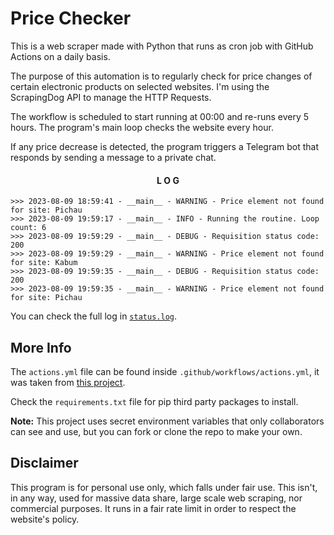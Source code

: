 # Price Checker
This is a web scraper made with Python that runs as cron job with GitHub Actions on a daily basis.

The purpose of this automation is to regularly check for price changes of certain electronic products on selected websites. I'm using the ScrapingDog API to manage the HTTP Requests.

The workflow is scheduled to start running at 00:00 and re-runs every 5 hours. The program's main loop checks the website every hour.

If any price decrease is detected, the program triggers a Telegram bot that responds by sending a message to a private chat.

<div align="center" >

#### L O G

</div>

```
>>> 2023-08-09 18:59:41 - __main__ - WARNING - Price element not found for site: Pichau
>>> 2023-08-09 19:59:17 - __main__ - INFO - Running the routine. Loop count: 6
>>> 2023-08-09 19:59:29 - __main__ - DEBUG - Requisition status code: 200
>>> 2023-08-09 19:59:29 - __main__ - WARNING - Price element not found for site: Kabum
>>> 2023-08-09 19:59:35 - __main__ - DEBUG - Requisition status code: 200
>>> 2023-08-09 19:59:35 - __main__ - WARNING - Price element not found for site: Pichau
```

You can check the full log in [`status.log`](./status.log).

## More Info

The `actions.yml` file can be found inside `.github/workflows/actions.yml`, it was taken from [this project](https://github.com/patrickloeber/python-github-action-template).

Check the `requirements.txt` file for pip third party packages to install.

<strong>Note:</strong> This project uses secret environment variables that only collaborators can see and use, but you can fork or clone the repo to make your own. 

## Disclaimer
This program is for personal use only, which falls under fair use. This isn't, in any way, used for massive data share, large scale web scraping, nor commercial purposes. It runs in a fair rate limit in order to respect the website's policy.